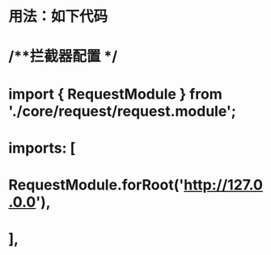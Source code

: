# 用法：如下代码
# /**拦截器配置 */ 
# import { RequestModule } from './core/request/request.module';
# imports: [
#   RequestModule.forRoot('http://127.0.0.0'),
# ],